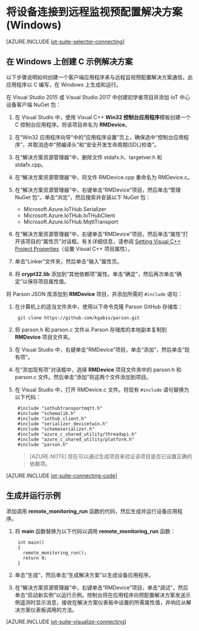 <properties
   pageTitle="在 Windows 上使用 C 连接设备 | Azure"
   description="介绍如何使用在 Windows 上运行的以 C 编写的应用程序将设备连接到 Azure IoT 套件预配置远程监视解决方案。"
   services=""
   suite="iot-suite"
   documentationCenter="na"
   authors="dominicbetts"
   manager="timlt"
   editor=""/>  


<tags
   ms.service="iot-suite"
   ms.devlang="na"
   ms.topic="article"
   ms.tgt_pltfrm="na"
   ms.workload="na"
   ms.date="03/08/2017"
   ms.author="dobett"
   wacn.date="03/28/2017"/>  



# 将设备连接到远程监视预配置解决方案 (Windows)

[AZURE.INCLUDE [iot-suite-selector-connecting](../../includes/iot-suite-selector-connecting.md)]

## 在 Windows 上创建 C 示例解决方案
以下步骤说明如何创建一个客户端应用程序来与远程监视预配置解决方案通信。此应用程序以 C 编写，在 Windows 上生成和运行。

在 Visual Studio 2015 或 Visual Studio 2017 中创建初学者项目并添加 IoT 中心设备客户端 NuGet 包：

1. 在 Visual Studio 中，使用 Visual C++ **Win32 控制台应用程序**模板创建一个 C 控制台应用程序。将该项目命名为 **RMDevice**。
2. 在“Win32 应用程序向导”中的“应用程序设置”页上，确保选中“控制台应用程序”，并取消选中“预编译头”和“安全开发生命周期(SDL)检查”。

3. 在“解决方案资源管理器”中，删除文件 stdafx.h、targetver.h 和 stdafx.cpp。

4. 在“解决方案资源管理器”中，将文件 RMDevice.cpp 重命名为 RMDevice.c。
5. 在“解决方案资源管理器”中，右键单击“RMDevice”项目，然后单击“管理 NuGet 包”。单击“浏览”，然后搜索并安装以下 NuGet 包：
   
   * Microsoft.Azure.IoTHub.Serializer
   * Microsoft.Azure.IoTHub.IoTHubClient
   * Microsoft.Azure.IoTHub.MqttTransport
6. 在“解决方案资源管理器”中，右键单击“RMDevice”项目，然后单击“属性”打开该项目的“属性页”对话框。有关详细信息，请参阅 [Setting Visual C++ Project Properties][lnk-c-project-properties]（设置 Visual C++ 项目属性）。

7. 单击“Linker”文件夹，然后单击“输入”属性页。

8. 将 **crypt32.lib** 添加到“其他依赖项”属性。单击“确定”，然后再次单击“确定”以保存项目属性值。

将 Parson JSON 库添加到 **RMDevice** 项目，并添加所需的 `#include` 语句：

1. 在计算机上的适当文件夹中，使用以下命令克隆 Parson GitHub 存储库：


	    git clone https://github.com/kgabis/parson.git


1. 将 parson.h 和 parson.c 文件从 Parson 存储库的本地副本复制到 **RMDevice** 项目文件夹。

1. 在 Visual Studio 中，右键单击“RMDevice”项目，单击“添加”，然后单击“现有项”。

1. 在“添加现有项”对话框中，选择 **RMDevice** 项目文件夹中的 parson.h 和 parson.c 文件。然后单击“添加”将这两个文件添加到项目。

1. 在 Visual Studio 中，打开 RMDevice.c 文件。将现有 `#include` 语句替换为以下代码：


	    #include "iothubtransportmqtt.h"
	    #include "schemalib.h"
	    #include "iothub_client.h"
	    #include "serializer_devicetwin.h"
	    #include "schemaserializer.h"
	    #include "azure_c_shared_utility/threadapi.h"
	    #include "azure_c_shared_utility/platform.h"
	    #include "parson.h"


    > [AZURE.NOTE]
    > 现在可以通过生成项目来验证该项目是否已设置正确的依赖项。

[AZURE.INCLUDE [iot-suite-connecting-code](../../includes/iot-suite-connecting-code.md)]

## 生成并运行示例

添加调用 **remote\_monitoring\_run** 函数的代码，然后生成并运行设备应用程序。

1. 将 **main** 函数替换为以下代码以调用 **remote\_monitoring\_run** 函数：
   

	    int main()
	    {
	      remote_monitoring_run();
	      return 0;
	    }


6. 单击“生成”，然后单击“生成解决方案”以生成设备应用程序。

1. 在“解决方案资源管理器”中，右键单击“RMDevice”项目，单击“调试”，然后单击“启动新实例”以运行示例。控制台将在应用程序向预配置解决方案发送示例遥测时显示消息，接收在解决方案仪表板中设置的所需属性值，并响应从解决方案仪表板调用的方法。

[AZURE.INCLUDE [iot-suite-visualize-connecting](../../includes/iot-suite-visualize-connecting.md)]


[lnk-c-project-properties]: https://msdn.microsoft.com/zh-cn/library/669zx6zc.aspx

<!---HONumber=Mooncake_0327_2017-->
<!--Update_Description:update meta properties-->